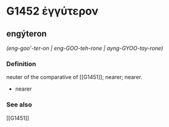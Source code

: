 # G1452 ἐγγύτερον

## engýteron

_(eng-goo'-ter-on | eng-GOO-teh-rone | ayng-GYOO-tay-rone)_

### Definition

neuter of the comparative of [[G1451]]; nearer; nearer.

- nearer

### See also

[[G1451]]

